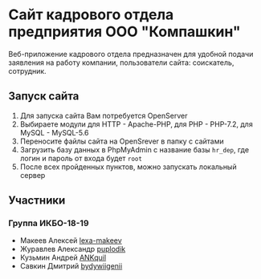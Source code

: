 # Сайт кадрового отдела предприятия ООО "Компашкин"

Веб-приложение кадрового отдела предназначен для удобной подачи заявления на работу компании, пользователи сайта: соискатель, сотрудник.


## Запуск сайта

1. Для запуска сайта Вам потребуется OpenServer
2. Выбираете модули для HTTP - Apache-PHP, для PHP - PHP-7.2, для MySQL - MySQL-5.6
3. Переносите файлы сайта на OpenSrever в папку с сайтами
4. Загрузить базу данных в PhpMyAdmin с название базы ```hr_dep```, где логин и пароль от входа будет ```root```
5. После всех пройденных пунктов, можно запускать локальный сервер


## Участники
### Группа ИКБО-18-19
* Макеев Алексей [lexa-makeev](https://github.com/lexa-makeev) 
* Журавлев Александр [puplodik](https://github.com/puplodik)
* Кузьмин Андрей [ANKquil](https://github.com/ANKquil) 
* Савкин Дмитрий [bydywiigenii](https://github.com/bydywiigenii) 
